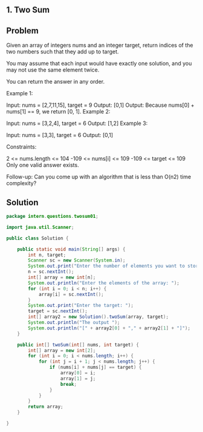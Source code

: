 ## 1. Two Sum

## Problem

Given an array of integers nums and an integer target, return indices of the two numbers such that they add up to target.

You may assume that each input would have exactly one solution, and you may not use the same element twice.

You can return the answer in any order.

 

Example 1:

Input: nums = [2,7,11,15], target = 9
Output: [0,1]
Output: Because nums[0] + nums[1] == 9, we return [0, 1].
Example 2:

Input: nums = [3,2,4], target = 6
Output: [1,2]
Example 3:

Input: nums = [3,3], target = 6
Output: [0,1]
 

Constraints:

2 <= nums.length <= 104
-109 <= nums[i] <= 109
-109 <= target <= 109
Only one valid answer exists.
 

Follow-up: Can you come up with an algorithm that is less than O(n2) time complexity?

## Solution

```java
package intern.questions.twosum01;

import java.util.Scanner;

public class Solution {

	public static void main(String[] args) {
		int n, target;
		Scanner sc = new Scanner(System.in);
		System.out.print("Enter the number of elements you want to store: ");
		n = sc.nextInt();
		int[] array = new int[n];
		System.out.println("Enter the elements of the array: ");
		for (int i = 0; i < n; i++) {
			array[i] = sc.nextInt();
		}
		System.out.print("Enter the target: ");
		target = sc.nextInt();
		int[] array2 = new Solution().twoSum(array, target);
		System.out.println("The output ");
		System.out.println("[" + array2[0] + "," + array2[1] + "]");
	}

	public int[] twoSum(int[] nums, int target) {
		int[] array = new int[2];
		for (int i = 0; i < nums.length; i++) {
			for (int j = i + 1; j < nums.length; j++) {
				if (nums[i] + nums[j] == target) {
					array[0] = i;
					array[1] = j;
					break;
				}
			}
		}
		return array;
	}

}
```

